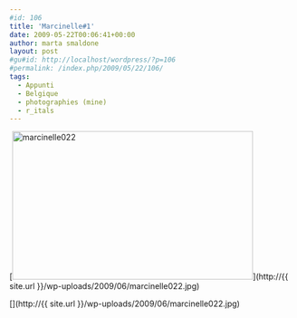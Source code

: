 ```yaml
---
#id: 106
title: 'Marcinelle#1'
date: 2009-05-22T00:06:41+00:00
author: marta smaldone
layout: post
#gu#id: http://localhost/wordpress/?p=106
#permalink: /index.php/2009/05/22/106/
tags:
  - Appunti
  - Belgique
  - photographies (mine)
  - r_itals
---
```

[<img class="aligncenter size-full wp-image-110" title="marcinelle022" src="http://{{ site.url }}/wp-uploads/2009/06/marcinelle022.jpg" alt="marcinelle022" width="425" height="262" srcset="{{ site.url }}/images/uploads/2009/06/marcinelle022.jpg 425w, {{ site.url }}/images/uploads/2009/06/marcinelle022-300x185.jpg 300w" sizes="(max-width: 425px) 100vw, 425px" />](http://{{ site.url }}/wp-uploads/2009/06/marcinelle022.jpg)

[](http://{{ site.url }}/wp-uploads/2009/06/marcinelle022.jpg)